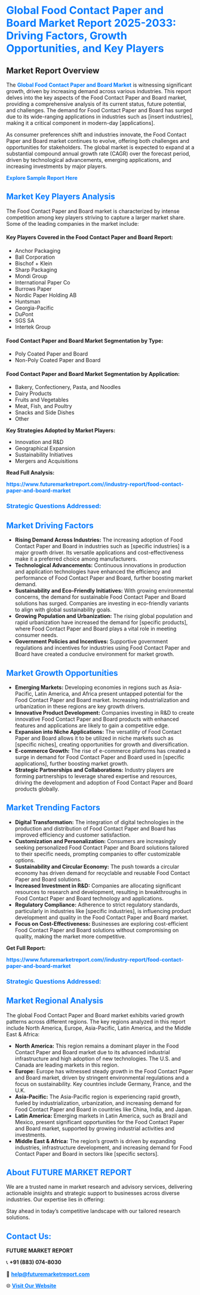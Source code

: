 <h1 style="color: #007BFF;">Global Food Contact Paper and Board Market Report 2025-2033: Driving Factors, Growth Opportunities, and Key Players</h1>

<section id="overview">
<h2>Market Report Overview</h2>
<p>The <a href="https://www.futuremarketreport.com//industry-report/food-contact-paper-and-board-market" style="color: #007BFF; text-decoration: none;"><strong>Global Food Contact Paper and Board Market</strong></a> is witnessing significant growth, driven by increasing demand across various industries. This report delves into the key aspects of the Food Contact Paper and Board market, providing a comprehensive analysis of its current status, future potential, and challenges. The demand for Food Contact Paper and Board has surged due to its wide-ranging applications in industries such as [insert industries], making it a critical component in modern-day [applications].</p>
<p>As consumer preferences shift and industries innovate, the Food Contact Paper and Board market continues to evolve, offering both challenges and opportunities for stakeholders. The global market is expected to expand at a substantial compound annual growth rate (CAGR) over the forecast period, driven by technological advancements, emerging applications, and increasing investments by major players.</p>
</section>

<section id="overview">
<p><a href="https://www.futuremarketreport.com//request-sample/reportId=51527" style="color: #007BFF; text-decoration: none;"><strong>Explore Sample Report Here</strong></a></p>
</section>

<section id="key-players">
<h2 style="color: #007BFF;">Market Key Players Analysis</h2>
<p>The Food Contact Paper and Board market is characterized by intense competition among key players striving to capture a larger market share. Some of the leading companies in the market include:</p>
<h4>Key Players Covered in the Food Contact Paper and Board Report:</h4>
<ul><li>Anchor Packaging</li><li>Ball Corporation</li><li>Bischof + Klein</li><li>Sharp Packaging</li><li>Mondi Group</li><li>International Paper Co</li><li>Burrows Paper</li><li>Nordic Paper Holding AB</li><li>Huntsman</li><li>Georgia-Pacific</li><li>DuPont</li><li>SGS SA</li><li>Intertek Group</li></ul>
<h4>Food Contact Paper and Board Market Segmentation by Type:</h4>
<ul><li>Poly Coated Paper and Board</li><li>Non-Poly Coated Paper and Board</li></ul>

<h4>Food Contact Paper and Board Market Segmentation by Application:</h4>
<ul><li>Bakery, Confectionery, Pasta, and Noodles</li><li>Dairy Products</li><li>Fruits and Vegetables</li><li>Meat, Fish, and Poultry</li><li>Snacks and Side Dishes</li><li>Other</li></ul>
<p><strong>Key Strategies Adopted by Market Players:</strong></p>
<ul>
<li>Innovation and R&D</li>
<li>Geographical Expansion</li>
<li>Sustainability Initiatives</li>
<li>Mergers and Acquisitions</li>
</ul>
</section>

<section>
<p><strong>Read Full Analysis: </strong></p><a href="https://www.futuremarketreport.com//industry-report/food-contact-paper-and-board-market" style="color: #007BFF; text-decoration: none;"><strong>https://www.futuremarketreport.com//industry-report/food-contact-paper-and-board-market</strong></a>
<h3 style="color: #007BFF;">Strategic Questions Addressed:</h3>
</section>

<section id="driving-factors">
<h2 style="color: #007BFF;">Market Driving Factors</h2>
<ul>
<li><strong>Rising Demand Across Industries:</strong> The increasing adoption of Food Contact Paper and Board in industries such as [specific industries] is a major growth driver. Its versatile applications and cost-effectiveness make it a preferred choice among manufacturers.</li>
<li><strong>Technological Advancements:</strong> Continuous innovations in production and application technologies have enhanced the efficiency and performance of Food Contact Paper and Board, further boosting market demand.</li>
<li><strong>Sustainability and Eco-Friendly Initiatives:</strong> With growing environmental concerns, the demand for sustainable Food Contact Paper and Board solutions has surged. Companies are investing in eco-friendly variants to align with global sustainability goals.</li>
<li><strong>Growing Population and Urbanization:</strong> The rising global population and rapid urbanization have increased the demand for [specific products], where Food Contact Paper and Board plays a vital role in meeting consumer needs.</li>
<li><strong>Government Policies and Incentives:</strong> Supportive government regulations and incentives for industries using Food Contact Paper and Board have created a conducive environment for market growth.</li>
</ul>
</section>

<section id="growth-opportunities">
<h2 style="color: #007BFF;">Market Growth Opportunities</h2>
<ul>
<li><strong>Emerging Markets:</strong> Developing economies in regions such as Asia-Pacific, Latin America, and Africa present untapped potential for the Food Contact Paper and Board market. Increasing industrialization and urbanization in these regions are key growth drivers.</li>
<li><strong>Innovative Product Development:</strong> Companies investing in R&D to create innovative Food Contact Paper and Board products with enhanced features and applications are likely to gain a competitive edge.</li>
<li><strong>Expansion into Niche Applications:</strong> The versatility of Food Contact Paper and Board allows it to be utilized in niche markets such as [specific niches], creating opportunities for growth and diversification.</li>
<li><strong>E-commerce Growth:</strong> The rise of e-commerce platforms has created a surge in demand for Food Contact Paper and Board used in [specific applications], further boosting market growth.</li>
<li><strong>Strategic Partnerships and Collaborations:</strong> Industry players are forming partnerships to leverage shared expertise and resources, driving the development and adoption of Food Contact Paper and Board products globally.</li>
</ul>
</section>

<section id="trending-factors">
<h2 style="color: #007BFF;">Market Trending Factors</h2>
<ul>
<li><strong>Digital Transformation:</strong> The integration of digital technologies in the production and distribution of Food Contact Paper and Board has improved efficiency and customer satisfaction.</li>
<li><strong>Customization and Personalization:</strong> Consumers are increasingly seeking personalized Food Contact Paper and Board solutions tailored to their specific needs, prompting companies to offer customizable options.</li>
<li><strong>Sustainability and Circular Economy:</strong> The push towards a circular economy has driven demand for recyclable and reusable Food Contact Paper and Board solutions.</li>
<li><strong>Increased Investment in R&D:</strong> Companies are allocating significant resources to research and development, resulting in breakthroughs in Food Contact Paper and Board technology and applications.</li>
<li><strong>Regulatory Compliance:</strong> Adherence to strict regulatory standards, particularly in industries like [specific industries], is influencing product development and quality in the Food Contact Paper and Board market.</li>
<li><strong>Focus on Cost-Effectiveness:</strong> Businesses are exploring cost-efficient Food Contact Paper and Board solutions without compromising on quality, making the market more competitive.</li>
</ul>
</section>

<section>
<p><strong>Get Full Report: </strong></p><a href="https://www.futuremarketreport.com//industry-report/food-contact-paper-and-board-market" style="color: #007BFF; text-decoration: none;"><strong>https://www.futuremarketreport.com//industry-report/food-contact-paper-and-board-market</strong></a>
<h3 style="color: #007BFF;">Strategic Questions Addressed:</h3>
</section>


<section id="regional-analysis">
<h2 style="color: #007BFF;">Market Regional Analysis</h2>
<p>The global Food Contact Paper and Board market exhibits varied growth patterns across different regions. The key regions analyzed in this report include North America, Europe, Asia-Pacific, Latin America, and the Middle East & Africa:</p>
<ul>
<li><strong>North America:</strong> This region remains a dominant player in the Food Contact Paper and Board market due to its advanced industrial infrastructure and high adoption of new technologies. The U.S. and Canada are leading markets in this region.</li>
<li><strong>Europe:</strong> Europe has witnessed steady growth in the Food Contact Paper and Board market, driven by stringent environmental regulations and a focus on sustainability. Key countries include Germany, France, and the U.K.</li>
<li><strong>Asia-Pacific:</strong> The Asia-Pacific region is experiencing rapid growth, fueled by industrialization, urbanization, and increasing demand for Food Contact Paper and Board in countries like China, India, and Japan.</li>
<li><strong>Latin America:</strong> Emerging markets in Latin America, such as Brazil and Mexico, present significant opportunities for the Food Contact Paper and Board market, supported by growing industrial activities and investments.</li>
<li><strong>Middle East & Africa:</strong> The region’s growth is driven by expanding industries, infrastructure development, and increasing demand for Food Contact Paper and Board in sectors like [specific sectors].</li>
</ul>
</section>

<footer>
<h2 style="color: #007BFF;">About FUTURE MARKET REPORT</h2>
<p>We are a trusted name in market research and advisory services, delivering actionable insights and strategic support to businesses across diverse industries. Our expertise lies in offering:</p>

<p>Stay ahead in today’s competitive landscape with our tailored research solutions.</p>

<h2 style="color: #007BFF;">Contact Us:</h2>
<p><strong>FUTURE MARKET REPORT</strong></p>
<p>📞 <strong>+91 (883) 074-8030</strong></p>
<p>📧 <strong><a href="mailto:help@futuremarketreport.com" style="color: #007BFF;">help@futuremarketreport.com</a></strong></p>
<p>🌐 <strong><a href="https://www.futuremarketreport.com/" style="color: #007BFF;">Visit Our Website</a></strong></p>
</footer>